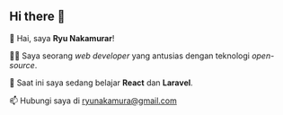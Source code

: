 ## Hi there 👋
👋 Hai, saya **Ryu Nakamurar**!

👨‍💻 Saya seorang _web developer_ yang antusias dengan teknologi _open-source_.

🌱 Saat ini saya sedang belajar **React** dan **Laravel**.

📫 Hubungi saya di ryunakamura@gmail.com

<!--
**LearnProgrammingDev/learnProgrammingDev** is a ✨ _special_ ✨ repository because its `README.md` (this file) appears on your GitHub profile.

Here are some ideas to get you started:

- 🔭 I’m currently working on ...
- 🌱 I’m currently learning ...
- 👯 I’m looking to collaborate on ...
- 🤔 I’m looking for help with ...
- 💬 Ask me about ...
- 📫 How to reach me: ...
- 😄 Pronouns: ...
- ⚡ Fun fact: ...
-->
